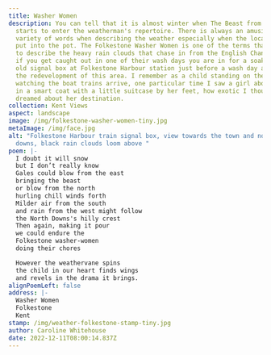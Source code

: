 ```yaml
---
title: Washer Women
description: You can tell that it is almost winter when The Beast from the East
  starts to enter the weatherman's repertoire. There is always an amusing
  variety of words when describing the weather especially when the locality gets
  put into the pot. The Folkestone Washer Women is one of the terms that is used
  to describe the heavy rain clouds that chase in from the English Channel and
  if you get caught out in one of their wash days you are in for a soaking. The
  old signal box at Folkestone Harbour station just before a wash day and before
  the redevelopment of this area. I remember as a child standing on the pier
  watching the boat trains arrive, one particular time I saw a girl about my age
  in a smart coat with a little suitcase by her feet, how exotic I thought as I
  dreamed about her destination.
collection: Kent Views
aspect: landscape
image: /img/folkestone-washer-women-tiny.jpg
metaImage: /img/face.jpg
alt: "Folkestone Harbour train signal box, view towards the town and north
  downs, black rain clouds loom above "
poem: |-
  I doubt it will snow 
  but I don’t really know
  Gales could blow from the east
  bringing the beast
  or blow from the north 
  hurling chill winds forth
  Milder air from the south 
  and rain from the west might follow
  the North Downs's hilly crest
  Then again, making it pour
  we could endure the 
  Folkestone washer-women 
  doing their chores

  However the weathervane spins
  the child in our heart finds wings
  and revels in the drama it brings.
alignPoemLeft: false
address: |-
  Washer Women
  Folkestone
  Kent
stamp: /img/weather-folkestone-stamp-tiny.jpg
author: Caroline Whitehouse
date: 2022-12-11T08:00:14.837Z
---
```

